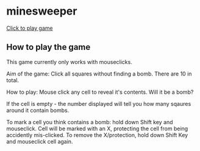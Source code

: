 # minesweeper

[Click to play game](https://minesweeper-ow6iymelo-kits-projects-1b870b35.vercel.app)

## How to play the game

This game currently only works with mouseclicks.

Aim of the game:
Click all squares without finding a bomb. There are 10 in total.

How to play:
Mouse click any cell to reveal it's contents. Will it be a bomb?

If the cell is empty - the number displayed will tell you how many sqaures around it contain bombs.

To mark a cell you think contains a bomb: hold down Shift key and mouseclick. Cell will be marked with an X, protecting the cell from being accidently mis-clicked. To remove the X/protection, hold down Shift Key and mouseclick cell again.
